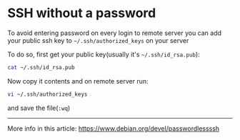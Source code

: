# SSH without a password


To avoid entering password on every login to remote server you can add your public ssh key to `~/.ssh/authorized_keys` on your server

To do so, first get your public key(usually it's `~/.ssh/id_rsa.pub`):

```sh
cat ~/.ssh/id_rsa.pub
```

Now copy it contents and on remote server run:

```sh
vi ~/.ssh/authorized_keys
```

and save the file(`:wq`)


---

More info in this article: https://www.debian.org/devel/passwordlessssh
